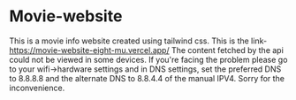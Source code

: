 # Movie-website
This is a movie info website created using tailwind css. This is the link- https://movie-website-eight-mu.vercel.app/
The content fetched by the api could not be viewed in some devices. 
If you're facing the problem please go to your wifi->hardware settings and in DNS settings, set the preferred DNS to 8.8.8.8
and the alternate DNS to 8.8.4.4 of the manual IPV4.
Sorry for the inconvenience.
